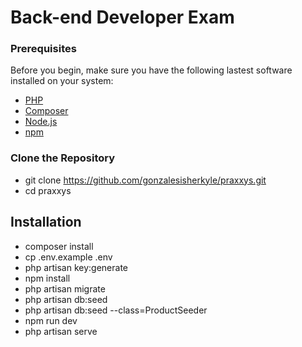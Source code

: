 # Back-end Developer Exam

### Prerequisites

Before you begin, make sure you have the following lastest software installed on your system:

- [PHP](https://www.php.net/)
- [Composer](https://getcomposer.org/)
- [Node.js](https://nodejs.org/)
- [npm](https://www.npmjs.com/)

### Clone the Repository

- git clone https://github.com/gonzalesisherkyle/praxxys.git
- cd praxxys

## Installation

- composer install
- cp .env.example .env
- php artisan key:generate
- npm install
- php artisan migrate
- php artisan db:seed
- php artisan db:seed --class=ProductSeeder
- npm run dev
- php artisan serve

